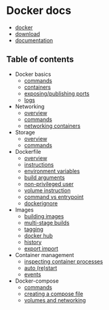 # Docker docs

* [docker](https://www.docker.com/)
* [download](https://docs.docker.com/install/linux/docker-ce/ubuntu/)
* [documentation](https://docs.docker.com/)

## Table of contents
* Docker basics
    * [commands](01_basics/01_commands.md)
    * [containers](01_basics/02_containers.md)
    * [exposing/publishing ports](01_basics/03_exposing_and_publishing_container_ports.md)
    * [logs](01_basics/04_logging.md)
* Networking
    * [overview](02_networking/01_overview.md)
    * [commands](02_networking/02_commands.md)
    * [networking containers](02_networking/03_networking_containers.md)
* Storage
    * [overview](03_storage/01_overview.md)
    * [commands](03_storage/02_commands.md)
* Dockerfile
    * [overview](04_dockerfile/01_overview.md)
    * [instructions](04_dockerfile/02_instructions.md)
    * [environment variables](04_dockerfile/03_environment_variables.md)
    * [build arguments](04_dockerfile/04_build_arguments.md)
    * [non-privileged user](04_dockerfile/05_non-privileged_user.md)
    * [volume instruction](04_dockerfile/06_volume_instruction.md)
    * [command vs entrypoint](04_dockerfile/07_command_vs_entrypoint.md)
    * [dockerignore](04_dockerfile/08_dockerignore.md)
* Images
    * [building images](05_images/01_building_images.md)
    * [multi-stage builds](05_images/02_multi-stage_builds.md)
    * [tagging](05_images/03_tagging.md)
    * [docker hub](05_images/04_docker_hub.md)
    * [history](05_images/04_history.md)
    * [export import](05_images/06_export_import.md)
* Container management
    * [inspecting container processes](06_container_management/01_inspecting_container_processes.md)
    * [auto (re)start](06_container_management/02_auto_(re)start.md)
    * [events](06_container_management/03_events.md)
* Docker-compose
    * [commands](07_docker_compose/01_commands.md)
    * [creating a compose file](07_docker_compose/02_creating_a_compose_file.md)
    * [volumes and networking](07_docker_compose/03_volumes_and_networking.md)